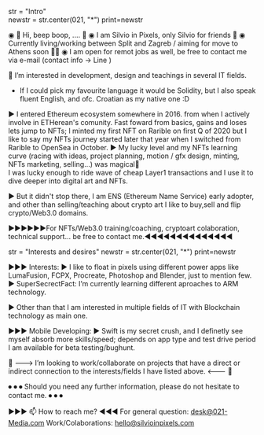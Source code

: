 
str = "Intro"  
newstr = str.center(021, "*")
print=newstr

◉ 👋 Hi, beep boop, .... 👾
◉ I am Silvio in Pixels, only Silvio for friends 🫡 
◉ Currently living/working between Split and Zagreb / aiming for move to Athens soon 🤞🤞
◉ I am open for remot jobs as well, be free to contact me via e-mail (contact info -> Line )  

👀 I’m interested in development, design and teachings in several IT fields. 
- If I could pick my favourite language it would be Solidity, but I also speak fluent English, and ofc. Croatian as my native one :D  

▶︎ I entered Ethereum ecosystem somewhere in 2016. from when I actively involve in ETHerean's comunity. 
Fast foward from basics, gains and loses lets jump to NFTs; I minted my first NFT on Rarible on first Q of 2020
but I like to say my NFTs journey started later that year when I switched from Rarible to OpenSea in October. 
▶︎ My lucky level and my NFTs learning curve (racing with ideas, project planning, motion / gfx design, minting, NFTs marketing, selling...) was magical🫠  
I was lucky enough to ride wave of cheap Layer1 transactions and I use it to dive deeper into digital art and NFTs. 

▶︎ But it didn't stop there, I am ENS (Ethereum Name Service) early adopter, 
and other than selling/teaching about crypto art I like to buy,sell and flip crypto/Web3.0 domains. 



▶︎▶︎▶︎▶︎▶︎▶︎For NFTs/Web3.0 training/coaching, cryptoart colaboration, technical support... be free to contact me.◀︎◀︎◀︎◀︎◀︎◀︎◀︎◀︎◀︎◀︎◀︎◀︎◀︎◀︎


str = "Interests and desires"
newstr = str.center(021, "*")
print=newstr

▶︎▶︎▶︎ Interests: 
▶︎ I like to float in pixels using different power apps like LumaFusion, FCPX, Procreate, Photoshop and Blender, just to mention few.
▶︎ SuperSecrectFact: I’m currently learning different aproaches to ARM technology.

▶︎ Other than that I am interested in multiple fields of IT with Blockchain technology as main one. 

▶︎▶︎▶︎ Mobile Developing:
▶︎ Swift is my secret crush, and I definetly see myself absorb more skills/speed; 
depends on app type and test drive period I am available for beta testing/bughunt.


📌 ---> I’m looking to work/collaborate on projects that have a direct or indirect connection to the interests/fields I have listed above. <--- 📌

⏺ ⏺ ⏺ Should you need any further information, please do not hesitate to contact me. ⏺ ⏺ ⏺

▶︎▶︎▶︎ 📫 How to reach me? ◀︎◀︎◀︎
For general question: desk@021-Media.com
Work/Colaborations: hello@silvioinpixels.com

<!---
xsx1985/xsx1985 is a ✨ special ✨ repository because its `README.md` (this file) appears on your GitHub profile.
You can click the Preview link to take a look at your changes.
--->
